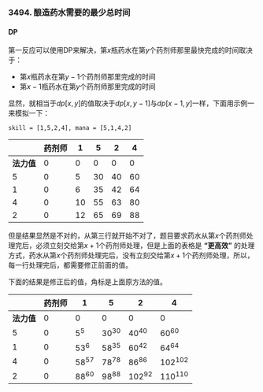 ### 3494. 酿造药水需要的最少总时间

#### DP

第一反应可以使用DP来解决，第$x$瓶药水在第$y$个药剂师那里最快完成的时间取决于：

- 第$x$瓶药水在第$y-1$个药剂师那里完成的时间
- 第$x-1$瓶药水在第$y$个药剂师那里完成的时间

显然，就相当于$dp[x,y]$的值取决于$dp[x,y-1]$与$dp[x-1,y]$一样，下面用示例一来模拟一下：

`skill = [1,5,2,4], mana = [5,1,4,2]`

|  | **药剂师** | 1 | 5 | 2 | 4 |
| -- | -- | -- | -- | -- | -- |
| **法力值** | 0 | 0 | 0 | 0 | 0 |
| 5 | 0 | 5 | 30 | 40 | 60 |
| 1 | 0 | 6 | 35 | 42 | 64 |
| 4 | 0 | 10 | 55 | 63 | 80 |
| 2 | 0 | 12 | 65 | 69 | 88 |

但是结果显然是不对的，从第三行就开始不对了，题目要求药水从第$x$个药剂师处理完后，必须立刻交给第$x+1$个药剂师处理，但是上面的表格是 **“更高效”** 的处理方式，药水从第$x$个药剂师处理完后，没有立刻交给第$x+1$个药剂师处理，所以，每一行处理完后，都需要修正前面的值。

下面的结果是修正后的值，角标是上面原方法的值。

|  | **药剂师** | 1 | 5 | 2 | 4 |
| -- | -- | -- | -- | -- | -- |
| **法力值** | 0 | 0 | 0 | 0 | 0 |
| 5 | 0 | $5^5$ | $30^{30}$ | $40^{40}$ | $60^{60}$ |
| 1 | 0 | $53^6$ | $58^{35}$ | $60^{42}$ | $64^{64}$ |
| 4 | 0 | $58^{57}$ | $78^{78}$ | $86^{86}$ | $102^{102}$ |
| 2 | 0 | $88^{60}$ | $98^{88}$ | $102^{92}$ | $110^{110}$ |
